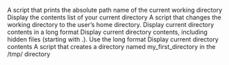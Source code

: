 A script that prints the absolute path name of the current working directory
Display the contents list of your current directory
A script that changes the working directory to the user’s home directory.
Display current directory contents in a long format
Display current directory contents, including hidden files (starting with .). Use the long format
Display current directory contents
A script that creates a directory named my_first_directory in the /tmp/ directory
